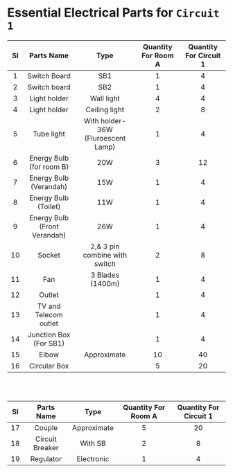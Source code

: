 # Essential Electrical Parts for `Circuit 1`

|  Sl |          Parts Name          |                Type                | Quantity For Room A | Quantity For Circuit 1 |
|:---:|:----------------------------:|:----------------------------------:|:-------------------:|:----------------------:|
|  1  |         Switch Board         |                SB1                 |          1          |            4           |
|  2  |         Switch board         |                 SB2                |          1          |            4           |
|  3  |         Light holder         |             Wall light             |          4          |            4           |
|  4  |         Light holder         |            Ceiling light           |          2          |            8           |
|  5  |          Tube light          | With holder-36W <br> (Fluroescent Lamp) |          1          |            4           |
|  6  |   Energy Bulb <br> (for room B)   |                 20W                |          3          |           12           |
|  7  |    Energy Bulb <br>  (Verandah)   |                 15W                |          1          |            4           |
|  8  |     Energy Bulb <br> (Toilet)    |                 11W                |          1          |            4           |
|  9  | Energy Bulb <br> (Front Verandah) |                 26W                |          1          |            4           |
|  10 |            Socket            |    2,& 3 pin combine with switch   |          2          |            8           |
|  11 |              Fan             |          3 Blades (1400m)          |          1          |            4           |
| 12  |            Outlet            |                                    |          1          |            4           |
|  13 |     TV and Telecom outlet    |                                    |          1          |            4           |
|  14 |    Junction Box <br> (For SB1)    |                                    |          1          |            4           |
|  15 |             Elbow            |             Approximate            |          10         |           40           |
|  16 |         Circular Box         |                                    |          5          |           20           |
 
<br> 
<br> 

|  Sl |          Parts Name          |                Type                | Quantity For Room A | Quantity For Circuit 1 |
|:---:|:----------------------------:|:----------------------------------:|:-------------------:|:----------------------:|
| 17  |            Couple            |             Approximate            |          5          |           20           |
|  18 |        Circuit Breaker       |               With SB              |          2          |            8           |
|  19 |           Regulator          |             Electronic             |          1          |            4           |
